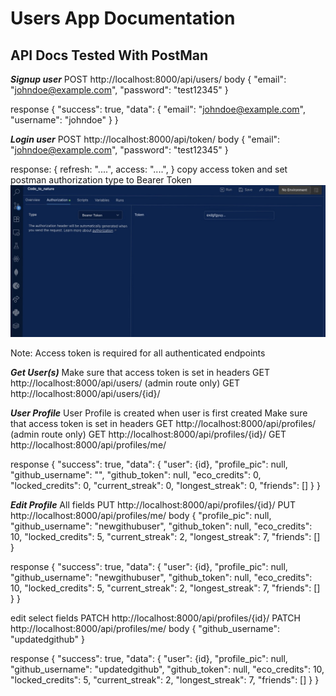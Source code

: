 # Users App Documentation

## API Docs Tested With PostMan
***Signup user***
POST http://localhost:8000/api/users/
body
{
  "email": "johndoe@example.com",
  "password": "test12345"
}

response
{
  "success": true,
  "data": {
    "email": "johndoe@example.com",
    "username": "johndoe"
  }
}

***Login user***
POST http://localhost:8000/api/token/
body
{
  "email": "johndoe@example.com",
  "password": "test12345"
}

response: {
  refresh: "....",
  access: "....",
}
copy access token and set postman authorization type to Bearer Token
![Postman Bearer Token Example](screenshots/tokenexample.jpeg)

Note: Access token is required for all authenticated endpoints

***Get User(s)***
Make sure that access token is set in headers
GET http://localhost:8000/api/users/ (admin route only)
GET http://localhost:8000/api/users/{id}/

***User Profile***
User Profile is created when user is first created
Make sure that access token is set in headers
GET http://localhost:8000/api/profiles/ (admin route only)
GET http://localhost:8000/api/profiles/{id}/
GET http://localhost:8000/api/profiles/me/

response
{
  "success": true,
    "data": {
    "user": {id},
    "profile_pic": null,
    "github_username": "",
    "github_token": null,
    "eco_credits": 0,
    "locked_credits": 0,
    "current_streak": 0,
    "longest_streak": 0,
    "friends": []
  }
}

***Edit Profile***
All fields
PUT http://localhost:8000/api/profiles/{id}/
PUT http://localhost:8000/api/profiles/me/
body
{
  "profile_pic": null,
  "github_username": "newgithubuser",
  "github_token": null,
  "eco_credits": 10,
  "locked_credits": 5,
  "current_streak": 2,
  "longest_streak": 7,
  "friends": []
}

response
{
  "success": true,
  "data": {
    "user": {id},
    "profile_pic": null,
    "github_username": "newgithubuser",
    "github_token": null,
    "eco_credits": 10,
    "locked_credits": 5,
    "current_streak": 2,
    "longest_streak": 7,
    "friends": []
  }
}

edit select fields
PATCH http://localhost:8000/api/profiles/{id}/
PATCH http://localhost:8000/api/profiles/me/
body
{
  "github_username": "updatedgithub"
}

response
{
  "success": true,
  "data": {
    "user": {id},
    "profile_pic": null,
    "github_username": "updatedgithub",
    "github_token": null,
    "eco_credits": 10,
    "locked_credits": 5,
    "current_streak": 2,
    "longest_streak": 7,
    "friends": []
  }
}
